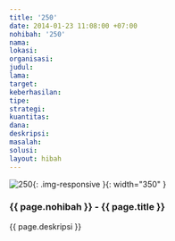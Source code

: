 ```yaml
---
title: '250'
date: 2014-01-23 11:08:00 +07:00
nohibah: '250'
nama:
lokasi:
organisasi:
judul:
lama:
target:
keberhasilan:
tipe:
strategi:
kuantitas:
dana:
deskripsi:
masalah:
solusi:
layout: hibah
---
```


![250](/static/img/hibahcms/250.png){: .img-responsive }{: width="350" }

### {{ page.nohibah }} - {{ page.title }}

{{ page.deskripsi }}
